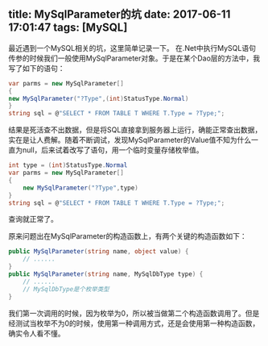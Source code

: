title: MySqlParameter的坑
date: 2017-06-11 17:01:47
tags: [MySQL]
---

最近遇到一个MySQL相关的坑，这里简单记录一下。
在.Net中执行MySQL语句传参的时候我们一般使用MySqlParameter对象。于是在某个Dao层的方法中，我写了如下的语句：
```C#
var parms = new MySqlParameter[]
{
new MySqlParameter("?Type",(int)StatusType.Normal)
}
string sql = @"SELECT * FROM TABLE T WHERE T.Type = ?Type;";
```
结果是死活查不出数据，但是将SQL直接拿到服务器上运行，确能正常查出数据，实在是让人费解。随着不断调试，发现MySqlParameter的Value值不知为什么一直为null，后来试着改写了语句，用一个临时变量存储枚举值。
```C#
int type = (int)StatusType.Normal
var parms = new MySqlParameter[]
{
    new MySqlParameter("?Type",type)
}
string sql = @"SELECT * FROM TABLE T WHERE T.Type = ?Type;";
```
查询就正常了。

原来问题出在MySqlParameter的构造函数上，有两个关键的构造函数如下：
```C#
public MySqlParameter(string name, object value) { 
    // ...... 
} 
public MySqlParameter(string name, MySqlDbType type) { 
    // ...... 
    // MySqlDbType是个枚举类型 
}
```
我们第一次调用的时候，因为枚举为0，所以被当做第二个构造函数调用了。但是经测试当枚举不为0的时候，使用第一种调用方式，还是会使用第一种构造函数，确实令人看不懂。



